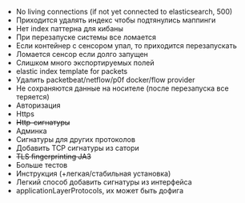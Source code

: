 * No living connections (if not yet connected to elasticsearch, 500)
* Приходится удалять индекс чтобы подтянулись маппинги
* Нет index паттерна для кибаны
* При перезапуске системы все ломается
* Если контейнер с сенсором упал, то приходится перезапускать
* Ломается сенсор если долго запущен
* Слишком много экспортируемых полей
* elastic index template for packets
* Удалить packetbeat/netflow/p0f docker/flow provider 
* Не сохраняются данные на носителе (после перезапуска все теряется)
* Авторизация
* Https
* ~~Http-сигнатуры~~
* Админка
* Сигнатуры для других протоколов
* Добавить TCP сигнатуры из сатори
* ~~TLS fingerprinting JA3~~
* Больше тестов
* Инструкция (+легкая/стабильная установка)
* Легкий способ добавить сигнатуры из интерфейса
* applicationLayerProtocols, их может быть дофига
